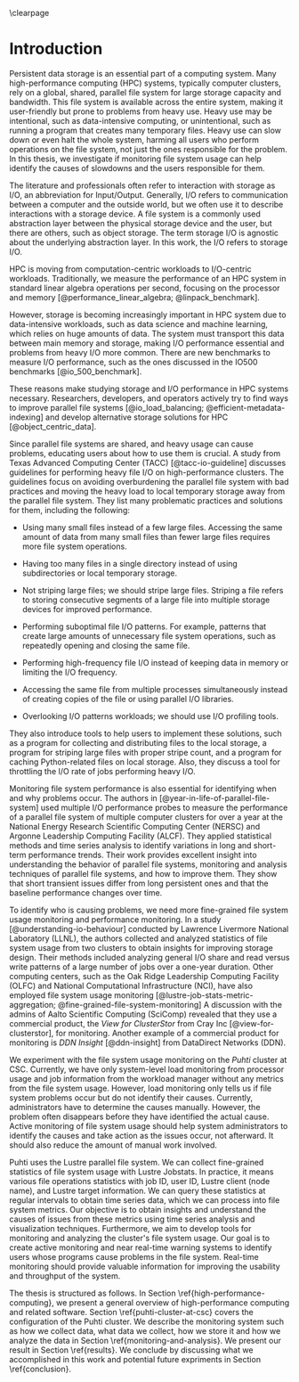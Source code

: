 \clearpage

# Introduction
<!--
TODO
- add figure
- start with the big picture
- move from general description to specific
- explain I/O and I/O intensive work
- where we are going
- add a figure to the introduction (monitoring, parallel file system)
-->

Persistent data storage is an essential part of a computing system.
Many high-performance computing (HPC) systems, typically computer clusters, rely on a global, shared, parallel file system for large storage capacity and bandwidth.
This file system is available across the entire system, making it user-friendly but prone to problems from heavy use.
Heavy use may be intentional, such as data-intensive computing, or unintentional, such as running a program that creates many temporary files.
Heavy use can slow down or even halt the whole system, harming all users who perform operations on the file system, not just the ones responsible for the problem.
In this thesis, we investigate if monitoring file system usage can help identify the causes of slowdowns and the users responsible for them.

The literature and professionals often refer to interaction with storage as I/O, an abbreviation for Input/Output.
Generally, I/O refers to communication between a computer and the outside world, but we often use it to describe interactions with a storage device.
A file system is a commonly used abstraction layer between the physical storage device and the user, but there are others, such as object storage.
The term storage I/O is agnostic about the underlying abstraction layer.
In this work, the I/O refers to storage I/O.

HPC is moving from computation-centric workloads to I/O-centric workloads.
Traditionally, we measure the performance of an HPC system in standard linear algebra operations per second, focusing on the processor and memory [@performance_linear_algebra; @linpack_benchmark].
<!-- A ranking is maintained on the TOP500 list [@top_500]. -->
However, storage is becoming increasingly important in HPC system due to data-intensive workloads, such as data science and machine learning, which relies on huge amounts of data.
The system must transport this data between main memory and storage, making I/O performance essential and problems from heavy I/O more common.
There are new benchmarks to measure I/O performance, such as the ones discussed in the IO500 benchmarks [@io_500_benchmark].
<!-- Ranking on IO500 list [@io_500]. -->
These reasons make studying storage and I/O performance in HPC systems necessary.
Researchers, developers, and operators actively try to find ways to improve parallel file systems [@io_load_balancing; @efficient-metadata-indexing] and develop alternative storage solutions for HPC [@object_centric_data].
<!-- For example, [@io_load_balancing] proposes algorithmic improvements for load balancing on a parallel file system, and [@efficient-metadata-indexing] presents performance improvements for indexing and querying on large-scale storage systems. -->

Since parallel file systems are shared, and heavy usage can cause problems, educating users about how to use them is crucial.
A study from Texas Advanced Computing Center (TACC) [@tacc-io-guideline] discusses guidelines for performing heavy file I/O on high-performance clusters.
The guidelines focus on avoiding overburdening the parallel file system with bad practices and moving the heavy load to local temporary storage away from the parallel file system.
They list many problematic practices and solutions for them, including the following:

* Using many small files instead of a few large files.
  Accessing the same amount of data from many small files than fewer large files requires more file system operations.

* Having too many files in a single directory instead of using subdirectories or local temporary storage.

* Not striping large files; we should stripe large files.
  Striping a file refers to storing consecutive segments of a large file into multiple storage devices for improved performance.

* Performing suboptimal file I/O patterns.
  For example, patterns that create large amounts of unnecessary file system operations, such as repeatedly opening and closing the same file.

* Performing high-frequency file I/O instead of keeping data in memory or limiting the I/O frequency.

* Accessing the same file from multiple processes simultaneously instead of creating copies of the file or using parallel I/O libraries.

* Overlooking I/O patterns workloads; we should use I/O profiling tools.

They also introduce tools to help users to implement these solutions, such as a program for collecting and distributing files to the local storage,  a program for striping large files with proper stripe count, and a program for caching Python-related files on local storage.
Also, they discuss a tool for throttling the I/O rate of jobs performing heavy I/O.

Monitoring file system performance is also essential for identifying when and why problems occur.
The authors in [@year-in-life-of-parallel-file-system] used multiple I/O performance probes to measure the performance of a parallel file system of multiple computer clusters for over a year at the National Energy Research Scientific Computing Center (NERSC) and Argonne Leadership Computing Facility (ALCF).
They applied statistical methods and time series analysis to identify variations in long and short-term performance trends.
Their work provides excellent insight into understanding the behavior of parallel file systems, monitoring and analysis techniques of parallel file systems, and how to improve them.
They show that short transient issues differ from long persistent ones and that the baseline performance changes over time.
<!-- They also mentioned different monitoring levels, such as application-level monitoring, file system workload monitoring, file system capacity and health monitoring, resource manager monitoring, and tracking changes and updates to the system. -->

To identify who is causing problems, we need more fine-grained file system usage monitoring and performance monitoring.
In a study [@understanding-io-behaviour] conducted by Lawrence Livermore National Laboratory (LLNL), the authors collected and analyzed statistics of file system usage from two clusters to obtain insights for improving storage design.
Their methods included analyzing general I/O share and read versus write patterns of a large number of jobs over a one-year duration.
Other computing centers, such as the Oak Ridge Leadership Computing Facility (OLFC)  and National Computational Infrastructure (NCI), have also employed file system usage monitoring [@lustre-job-stats-metric-aggregation; @fine-grained-file-system-monitoring]
A discussion with the admins of Aalto Scientific Computing (SciComp) revealed that they use a commercial product, the *View for ClusterStor* from Cray Inc [@view-for-clusterstor], for monitoring.
Another example of a commercial product for monitoring is *DDN Insight* [@ddn-insight] from DataDirect Networks (DDN).

<!-- puhti -->
We experiment with the file system usage monitoring on the *Puhti* cluster at CSC.
Currently, we have only system-level load monitoring from processor usage and job information from the workload manager without any metrics from the file system usage.
However, load monitoring only tells us if file system problems occur but do not identify their causes.
Currently, administrators have to determine the causes manually.
However, the problem often disappears before they have identified the actual cause.
Active monitoring of file system usage should help system administrators to identify the causes and take action as the issues occur, not afterward.
It should also reduce the amount of manual work involved.

Puhti uses the Lustre parallel file system.
We can collect fine-grained statistics of file system usage with Lustre Jobstats.
In practice, it means various file operations statistics with job ID, user ID, Lustre client (node name), and Lustre target information.
We can query these statistics at regular intervals to obtain time series data, which we can process into file system metrics.
Our objective is to obtain insights and understand the causes of issues from these metrics using time series analysis and visualization techniques.
Furthermore, we aim to develop tools for monitoring and analyzing the cluster's file system usage.
Our goal is to create active monitoring and near real-time warning systems to identify users whose programs cause problems in the file system.
Real-time monitoring should provide valuable information for improving the usability and throughput of the system.

<!--
Additionally, we aim to provide information that can guide future procurements and configuration changes such that the investments and modifications improve the critical parts of the storage system.
-->

<!-- outline -->
The thesis is structured as follows.
In Section \ref{high-performance-computing}, we present a general overview of high-performance computing and related software.
Section \ref{puhti-cluster-at-csc} covers the configuration of the Puhti cluster.
We describe the monitoring system such as how we collect data, what data we collect, how we store it and how we analyze the data in Section \ref{monitoring-and-analysis}.
We present our result in Section \ref{results}.
We conclude by discussing what we accomplished in this work and potential future expriments in Section \ref{conclusion}.

